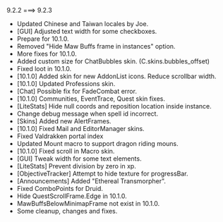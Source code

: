 9.2.2 ===> 9.2.3

* Updated Chinese and Taiwan locales by Joe.
* [GUI] Adjusted text width for some checkboxes.
* Prepare for 10.1.0.
* Removed "Hide Maw Buffs frame in instances" option.
* More fixes for 10.1.0.
* Added custom size for ChatBubbles skin. (C.skins.bubbles_offset)
* Fixed loot in 10.1.0.
* [10.1.0] Added skin for new AddonList icons. Reduce scrollbar width.
* [10.1.0] Updated Professions skin.
* [Chat] Possible fix for FadeCombat error.
* [10.1.0] Communities, EventTrace, Quest skin fixes.
* [LiteStats] Hide null coords and reposition location inside instance.
* Change debug message when spell id incorrect.
* [Skins] Added new AlertFrames.
* [10.1.0] Fixed Mail and EditorManager skins.
* Fixed Valdrakken portal index
* Updated Mount macro to support dragon riding mouns.
* [10.1.0] Fixed scroll in Macro skin.
* [GUI] Tweak width for some text elements.
* [LiteStats] Prevent division by zero in xp.
* [ObjectiveTracker] Attempt to hide texture for progressBar.
* [Announcements] Added "Ethereal Transmorpher".
* Fixed ComboPoints for Druid.
* Hide QuestScrollFrame.Edge in 10.1.0.
* MawBuffsBelowMinimapFrame not exist in 10.1.0.
* Some cleanup, changes and fixes.
